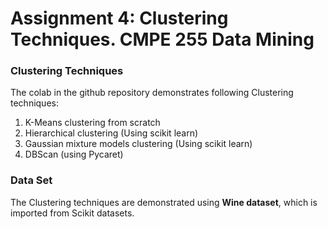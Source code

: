# Assignment 4: Clustering Techniques. CMPE 255 Data Mining

### Clustering Techniques

The colab in the github repository demonstrates following Clustering techniques:

1. K-Means clustering from scratch
2. Hierarchical clustering (Using scikit learn)
3. Gaussian mixture models clustering (Using scikit learn)
4. DBScan (using Pycaret)

### Data Set

The Clustering techniques are demonstrated using __Wine dataset__, which is imported from Scikit datasets.

